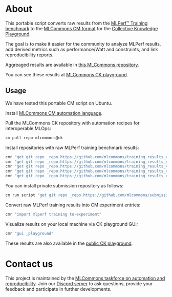 ﻿# About

This portable script converts raw results from the [MLPerf™ Training benchmark]( https://github.com/mlcommons/training )
to the [MLCommons CM format](https://github.com/mlcommons/ck) for the [Collective Knowledge Playground](https://x.cKnowledge.org).

The goal is to make it easier for the community to analyze MLPerf results, 
add derived metrics such as performance/Watt and constraints,
and link reproducibility reports.

Aggreaged results are available in [this MLCommons repository](https://github.com/mlcommons/cm4mlperf-results).

You can see these results at [MLCommons CK playground](https://access.cknowledge.org/playground/?action=experiments&tags=mlperf-training,all).

## Usage

We have tested this portable CM script on Ubuntu.

Install [MLCommons CM automation language](https://github.com/mlcommons/ck/blob/master/docs/installation.md).

Pull the MLCommons CK repository with automation recipes for interoperable MLOps:
```bash
cm pull repo mlcommons@ck
```

Install repositories with raw MLPerf training benchmark results:
```bash
cmr "get git repo _repo.https://github.com/mlcommons/training_results_v1.0" --extra_cache_tags=mlperf-training-results,version-1.0 --branch=master --depth=""
cmr "get git repo _repo.https://github.com/mlcommons/training_results_v1.1" --extra_cache_tags=mlperf-training-results,version-1.1 --branch=main --depth=""
cmr "get git repo _repo.https://github.com/mlcommons/training_results_v2.0" --extra_cache_tags=mlperf-training-results,version-2.0 --branch=main --depth=""
cmr "get git repo _repo.https://github.com/mlcommons/training_results_v2.1" --extra_cache_tags=mlperf-training-results,version-2.1 --branch=main
cmr "get git repo _repo.https://github.com/mlcommons/training_results_v3.0" --extra_cache_tags=mlperf-training-results,version-3.0
```

You can install private submission repository as follows:
```bash
cm run script "get git repo _repo.https://github.com/mlcommons/submissions_training_v3.0" --extra_cache_tags=mlperf-training-results,version-3.0-private --branch=main --depth=4
```

Convert raw MLPerf training results into CM experiment entries:
```bash
cmr "import mlperf training to-experiment"
```

Visualize results on your local machine via CK playground GUI:
```bash
cmr "gui _playground"
```

These results are also available in the [public CK playground](https://access.cknowledge.org/playground/?action=experiments&tags=mlperf-training,all).

# Contact us

This project is maintained by the [MLCommons taskforce on automation and reproducibility](https://cKnowledge.org/mlcommons-taskforce).
Join our [Discord server](https://discord.gg/JjWNWXKxwT) to ask questions, provide your feedback and participate in further developments.
